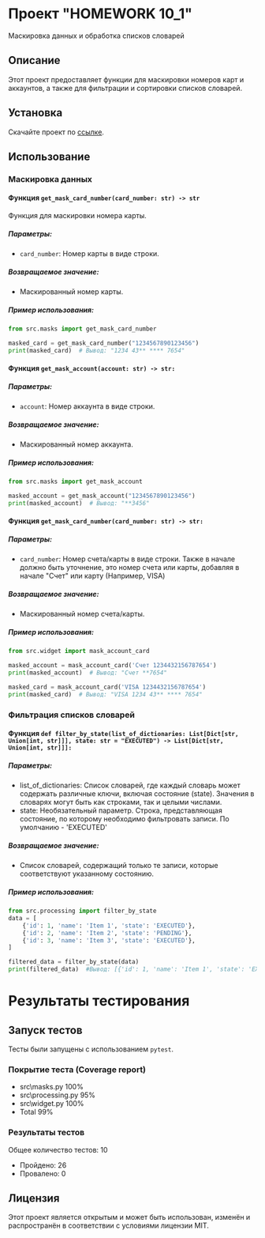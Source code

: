 # Проект "HOMEWORK 10_1"

Маскировка данных и обработка списков словарей

## Описаниe

Этот проект предоставляет функции для маскировки номеров карт и аккаунтов, а также для фильтрации и сортировки списков словарей.

## Установка

Скачайте проект по [ссылке](https://github.com/BrovkinAndrey1337/pycharmDZ.git).

## Использование

### Маскировка данных

#### Функция `get_mask_card_number(card_number: str) -> str`
Функция для маскировки номера карты.

##### Параметры:
- `card_number`: Номер карты в виде строки.

##### Возвращаемое значение:
- Маскированный номер карты.

##### Пример использования:
```python
from src.masks import get_mask_card_number

masked_card = get_mask_card_number("1234567890123456")
print(masked_card)  # Вывод: "1234 43** **** 7654"
```
#### Функция `get_mask_account(account: str) -> str:`

##### Параметры:
- `account`: Номер аккаунта в виде строки.

##### Возвращаемое значение:
- Маскированный номер аккаунта.

##### Пример использования:
```python
from src.masks import get_mask_account

masked_account = get_mask_account("1234567890123456")
print(masked_account)  # Вывод: "**3456"
```
#### Функция `get_mask_card_number(card_number: str) -> str:`

##### Параметры:
- `card_number`: Номер счета/карты в виде строки. Также в начале должно быть уточнение, это номер счета или карты, добавляя в начале "Счет" или карту (Например, VISA)

##### Возвращаемое значение:
- Маскированный номер счета/карты.

##### Пример использования:
```python
from src.widget import mask_account_card

masked_account = mask_account_card('Счет 1234432156787654')
print(masked_account)  # Вывод: "Счет **7654"

masked_card = mask_account_card('VISA 1234432156787654')
print(masked_card)  # Вывод: "VISA 1234 43** **** 7654"
```
### Фильтрация списков словарей
#### Функция `def filter_by_state(list_of_dictionaries: List[Dict[str, Union[int, str]]], state: str = "EXECUTED") -> List[Dict[str, Union[int, str]]]:`

##### Параметры:
- list_of_dictionaries: Список словарей, где каждый словарь может содержать различные ключи, включая состояние (state). Значения в словарях могут быть как строками, так и целыми числами.
- state: Необязательный параметр. Строка, представляющая состояние, по которому необходимо фильтровать записи. По умолчанию - 'EXECUTED'
##### Возвращаемое значение:
- Список словарей, содержащий только те записи, которые соответствуют указанному состоянию.

##### Пример использования:
```python
from src.processing import filter_by_state
data = [
    {'id': 1, 'name': 'Item 1', 'state': 'EXECUTED'},
    {'id': 2, 'name': 'Item 2', 'state': 'PENDING'},
    {'id': 3, 'name': 'Item 3', 'state': 'EXECUTED'},
]

filtered_data = filter_by_state(data)
print(filtered_data)  #Вывод: [{'id': 1, 'name': 'Item 1', 'state': 'EXECUTED'}, {'id': 3, 'name': 'Item 3', 'state': 'EXECUTED'}]
```

# Результаты тестирования

## Запуск тестов

Тесты были запущены с использованием `pytest`. 

### Покрытие теста (Coverage report)
- src\masks.py	    100%
- src\processing.py	95%
- src\widget.py	100%
- Total	99%

### Результаты тестов
Общее количество тестов: 10
- Пройдено: 26
- Провалено: 0

## Лицензия
Этот проект является открытым и может быть использован, изменён и распространён в соответствии с условиями лицензии MIT.